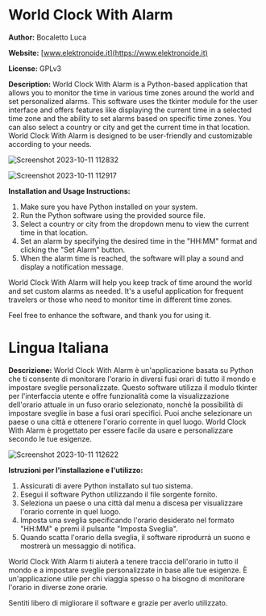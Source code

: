 # World Clock With Alarm

**Author:** Bocaletto Luca

**Website:** [www.elektronoide.it](https://www.elektronoide.it)

**License:** GPLv3

**Description:**
World Clock With Alarm is a Python-based application that allows you to monitor the time in various time zones around the world and set personalized alarms. This software uses the tkinter module for the user interface and offers features like displaying the current time in a selected time zone and the ability to set alarms based on specific time zones. You can also select a country or city and get the current time in that location. World Clock With Alarm is designed to be user-friendly and customizable according to your needs.

![Screenshot 2023-10-11 112832](https://github.com/elektronoide/World-Clock-With-Alarm/assets/134635227/d14bbd9a-561f-4127-88d8-456bd617c8a1)

![Screenshot 2023-10-11 112917](https://github.com/elektronoide/World-Clock-With-Alarm/assets/134635227/c8f61de6-bbe9-42a1-b319-59340b75d2ff)

**Installation and Usage Instructions:**
1. Make sure you have Python installed on your system.
2. Run the Python software using the provided source file.
3. Select a country or city from the dropdown menu to view the current time in that location.
4. Set an alarm by specifying the desired time in the "HH:MM" format and clicking the "Set Alarm" button.
5. When the alarm time is reached, the software will play a sound and display a notification message.

World Clock With Alarm will help you keep track of time around the world and set custom alarms as needed. It's a useful application for frequent travelers or those who need to monitor time in different time zones.

Feel free to enhance the software, and thank you for using it.

# Lingua Italiana

**Descrizione:**
World Clock With Alarm è un'applicazione basata su Python che ti consente di monitorare l'orario in diversi fusi orari di tutto il mondo e impostare sveglie personalizzate. Questo software utilizza il modulo tkinter per l'interfaccia utente e offre funzionalità come la visualizzazione dell'orario attuale in un fuso orario selezionato, nonché la possibilità di impostare sveglie in base a fusi orari specifici. Puoi anche selezionare un paese o una città e ottenere l'orario corrente in quel luogo. World Clock With Alarm è progettato per essere facile da usare e personalizzare secondo le tue esigenze.

![Screenshot 2023-10-11 112622](https://github.com/elektronoide/World-Clock-With-Alarm/assets/134635227/c8b11359-85fa-46d4-ba1e-35fcf21f9af9)

**Istruzioni per l'installazione e l'utilizzo:**
1. Assicurati di avere Python installato sul tuo sistema.
2. Esegui il software Python utilizzando il file sorgente fornito.
3. Seleziona un paese o una città dal menu a discesa per visualizzare l'orario corrente in quel luogo.
4. Imposta una sveglia specificando l'orario desiderato nel formato "HH:MM" e premi il pulsante "Imposta Sveglia".
5. Quando scatta l'orario della sveglia, il software riprodurrà un suono e mostrerà un messaggio di notifica.

World Clock With Alarm ti aiuterà a tenere traccia dell'orario in tutto il mondo e a impostare sveglie personalizzate in base alle tue esigenze. È un'applicazione utile per chi viaggia spesso o ha bisogno di monitorare l'orario in diverse zone orarie.

Sentiti libero di migliorare il software e grazie per averlo utilizzato.
